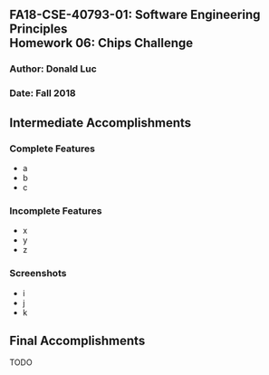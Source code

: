 FA18-CSE-40793-01: Software Engineering Principles  
Homework 06: Chips Challenge  
--------------------------------------------------
### Author: Donald Luc
### Date: Fall 2018


Intermediate Accomplishments  
----------------------------

### Complete Features
- a
- b
- c


### Incomplete Features
- x
- y
- z


### Screenshots
- i
- j
- k


Final Accomplishments  
---------------------
TODO

